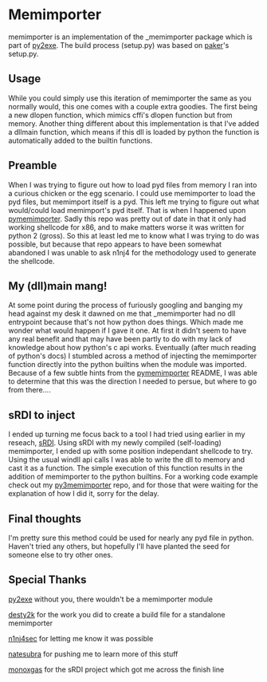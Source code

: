 # Memimporter

memimporter is an implementation of the _memimporter package which is part of [py2exe](https://github.com/py2exe/py2exe). The build process (setup.py) was based on [paker](https://github.com/desty2k/paker)'s setup.py.

## Usage

While you could simply use this iteration of memimporter the same as you normally would, this one comes with a couple extra goodies. The first being a new dlopen function, which mimics cffi's dlopen function but from memory. Another thing different about this implementation is that I've added a dllmain function, which means if this dll is loaded by python the function is automatically added to the builtin functions.

## Preamble

When I was trying to figure out how to load pyd files from memory I ran into a curious chicken or the egg scenario. I could use memimporter to load the pyd files, but memimport itself is a pyd. This left me trying to figure out what would/could load memimport's pyd itself. That is when I happened upon [pymemimporter](https://github.com/n1nj4sec/pymemimporter). Sadly this repo was pretty out of date in that it only had working shellcode for x86, and to make matters worse it was written for python 2 (gross). So this at least led me to know what I was trying to do was possible, but because that repo appears to have been somewhat abandoned I was unable to ask n1nj4 for the methodology used to generate the shellcode.

## My (dll)main mang!

At some point during the process of furiously googling and banging my head against my desk it dawned on me that _memimporter had no dll entrypoint because that's not how python does things. Which made me wonder what would happen if I gave it one. At first it didn't seem to have any real benefit and that may have been partly to do with my lack of knowledge about how python's c api works. Eventually (after much reading of python's docs) I stumbled across a method of injecting the memimporter function directly into the python builtins when the module was imported. Because of a few subtle hints from the [pymemimporter](https://github.com/n1nj4sec/pymemimporter) README, I was able to determine that this was the direction I needed to persue, but where to go from there....

## sRDI to inject

I ended up turning me focus back to a tool I had tried using earlier in my reseach, [sRDI](https://github.com/monoxgas/sRDI). Using sRDI with my newly compiled (self-loading) memimporter, I ended up with some position independant shellcode to try. Using the usual windll api calls I was able to write the dll to memory and cast it as a function. The simple execution of this function results in the addition of memimporter to the python builtins. For a working code example check out my [py3memimporter](https://github.com/rkbennett/py3memimporter) repo, and for those that were waiting for the explanation of how I did it, sorry for the delay.

## Final thoughts

I'm pretty sure this method could be used for nearly any pyd file in python. Haven't tried any others, but hopefully I'll have planted the seed for someone else to try other ones.

## Special Thanks

[py2exe](https://github.com/py2exe) without you, there wouldn't be a memimporter module

[desty2k](https://github.com/desty2k) for the work you did to create a build file for a standalone memimporter

[n1nj4sec](https://github.com/n1nj4sec) for letting me know it was possible

[natesubra](https://github.com/natesubra) for pushing me to learn more of this stuff

[monoxgas](https://github.com/monoxgas) for the sRDI project which got me across the finish line
